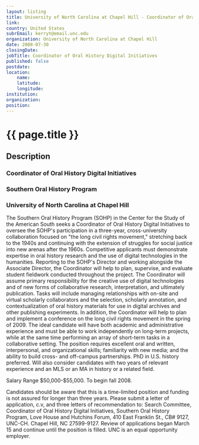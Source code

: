 ```yaml
---
layout: listing
title: University of North Carolina at Chapel Hill - Coordinator of Oral History Digital Initiatives
link:
country: United States
subrEmail: kerryt@email.unc.edu
organization: University of North Carolina at Chapel Hill 
date: 2008-07-30
closingDate: 
jobTitle: Coordinator of Oral History Digital Initiatives
published: false
postdate:
location:
	name: 
	latitude: 
	longitude: 
institution: 
organization: 
position: 
--- 
```



# {{ page.title }}

## Description


<h3>Coordinator of Oral History Digital Initiatives</h3>
<h3>Southern Oral History Program</h3>
<h3>University of North Carolina at Chapel Hill</h3>

<p>The Southern Oral History Program (SOHP) in the Center for the Study
of the American South seeks a Coordinator of Oral History Digital
Initiatives to oversee the SOHP's participation in a three-year,
cross-university collaboration focused on "the long civil rights
movement," stretching back to the 1940s and continuing with the
extension of struggles for social justice into new arenas after the
1960s. Competitive applicants must demonstrate expertise in oral
history research and the use of digital technologies in the
humanities. Reporting to the SOHP's Director and working alongside
the Associate Director, the Coordinator will help to plan, supervise,
and evaluate student fieldwork conducted throughout the project. The
Coordinator will assume primary responsibility for the creative use
of digital technologies and of new forms of collaborative research,
interpretation, and ultimately publication. Tasks will include
managing relationships with on-site and virtual scholarly
collaborators and the selection, scholarly annotation, and
contextualization of oral history materials for use in digital
archives and other publishing experiments. In addition, the
Coordinator will help to plan and implement a conference on the long
civil rights movement in the spring of 2009. The ideal candidate will
have both academic and administrative experience and must be able to
work independently on long-term projects, while at the same time
performing an array of short-term tasks in a collaborative setting.
The position requires excellent oral and written, interpersonal, and
organizational skills; familiarity with new media; and the ability to
build cross- and off-campus partnerships. PhD in U.S. history
preferred. Will also consider candidates with two years of relevant
experience and an MLS or an MA in history or a related field.
</p>
<p>
Salary Range $50,000-$55,000.
To begin fall 2008.
</p>
<p>
Candidates should be aware that this is a time-limited position and
funding is not assured for longer than three years. Please submit a
letter of application, c.v, and three letters of recommendation to:
Search Committee, Coordinator of Oral History Digital Initiatives,
Southern Oral History Program, Love House and Hutchins Forum, 410
East Franklin St., CB# 9127, UNC-CH. Chapel Hill, NC 27599-9127.
Review of applications began March 15 and continue until the position
is filled. UNC is an equal opportunity employer. 
</p>
